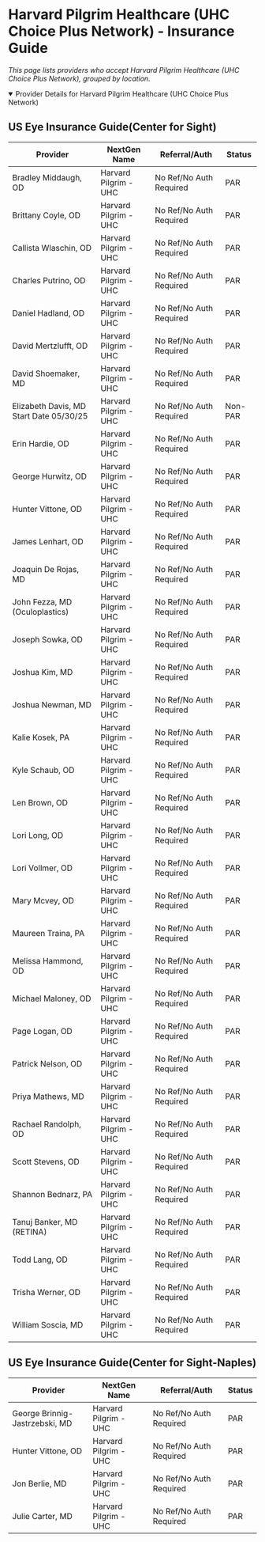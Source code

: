 # Harvard Pilgrim Healthcare (UHC Choice Plus Network) - Insurance Guide

*This page lists providers who accept Harvard Pilgrim Healthcare (UHC Choice Plus Network), grouped by location.*

<details open><summary>Provider Details for Harvard Pilgrim Healthcare (UHC Choice Plus Network)</summary>

## US Eye Insurance Guide(Center for Sight)

| Provider | NextGen Name | Referral/Auth | Status |
|----------|-------------|--------------|--------|
| Bradley Middaugh, OD | Harvard Pilgrim - UHC | No Ref/No Auth Required | PAR |
| Brittany Coyle, OD | Harvard Pilgrim - UHC | No Ref/No Auth Required | PAR |
| Callista Wlaschin, OD | Harvard Pilgrim - UHC | No Ref/No Auth Required | PAR |
| Charles Putrino, OD | Harvard Pilgrim - UHC | No Ref/No Auth Required | PAR |
| Daniel Hadland, OD | Harvard Pilgrim - UHC | No Ref/No Auth Required | PAR |
| David Mertzlufft, OD | Harvard Pilgrim - UHC | No Ref/No Auth Required | PAR |
| David Shoemaker, MD | Harvard Pilgrim - UHC | No Ref/No Auth Required | PAR |
| Elizabeth Davis, MD                      Start Date 05/30/25 | Harvard Pilgrim - UHC | No Ref/No Auth Required | Non-PAR |
| Erin Hardie, OD | Harvard Pilgrim - UHC | No Ref/No Auth Required | PAR |
| George Hurwitz, OD | Harvard Pilgrim - UHC | No Ref/No Auth Required | PAR |
| Hunter Vittone, OD | Harvard Pilgrim - UHC | No Ref/No Auth Required | PAR |
| James Lenhart, OD | Harvard Pilgrim - UHC | No Ref/No Auth Required | PAR |
| Joaquin De Rojas, MD | Harvard Pilgrim - UHC | No Ref/No Auth Required | PAR |
| John Fezza, MD (Oculoplastics) | Harvard Pilgrim - UHC | No Ref/No Auth Required | PAR |
| Joseph Sowka, OD | Harvard Pilgrim - UHC | No Ref/No Auth Required | PAR |
| Joshua Kim, MD | Harvard Pilgrim - UHC | No Ref/No Auth Required | PAR |
| Joshua Newman, MD | Harvard Pilgrim - UHC | No Ref/No Auth Required | PAR |
| Kalie Kosek, PA | Harvard Pilgrim - UHC | No Ref/No Auth Required | PAR |
| Kyle Schaub, OD | Harvard Pilgrim - UHC | No Ref/No Auth Required | PAR |
| Len Brown, OD | Harvard Pilgrim - UHC | No Ref/No Auth Required | PAR |
| Lori Long, OD | Harvard Pilgrim - UHC | No Ref/No Auth Required | PAR |
| Lori Vollmer, OD | Harvard Pilgrim - UHC | No Ref/No Auth Required | PAR |
| Mary Mcvey, OD | Harvard Pilgrim - UHC | No Ref/No Auth Required | PAR |
| Maureen Traina, PA | Harvard Pilgrim - UHC | No Ref/No Auth Required | PAR |
| Melissa Hammond, OD | Harvard Pilgrim - UHC | No Ref/No Auth Required | PAR |
| Michael Maloney, OD | Harvard Pilgrim - UHC | No Ref/No Auth Required | PAR |
| Page Logan, OD | Harvard Pilgrim - UHC | No Ref/No Auth Required | PAR |
| Patrick Nelson, OD | Harvard Pilgrim - UHC | No Ref/No Auth Required | PAR |
| Priya Mathews, MD | Harvard Pilgrim - UHC | No Ref/No Auth Required | PAR |
| Rachael Randolph, OD | Harvard Pilgrim - UHC | No Ref/No Auth Required | PAR |
| Scott Stevens, OD | Harvard Pilgrim - UHC | No Ref/No Auth Required | PAR |
| Shannon Bednarz, PA | Harvard Pilgrim - UHC | No Ref/No Auth Required | PAR |
| Tanuj Banker, MD (RETINA) | Harvard Pilgrim - UHC | No Ref/No Auth Required | PAR |
| Todd Lang, OD | Harvard Pilgrim - UHC | No Ref/No Auth Required | PAR |
| Trisha Werner, OD | Harvard Pilgrim - UHC | No Ref/No Auth Required | PAR |
| William Soscia, MD | Harvard Pilgrim - UHC | No Ref/No Auth Required | PAR |

## US Eye Insurance Guide(Center for Sight-Naples)

| Provider | NextGen Name | Referral/Auth | Status |
|----------|-------------|--------------|--------|
| George Brinnig-Jastrzebski, MD | Harvard Pilgrim - UHC | No Ref/No Auth Required | PAR |
| Hunter Vittone, OD | Harvard Pilgrim - UHC | No Ref/No Auth Required | PAR |
| Jon Berlie, MD | Harvard Pilgrim - UHC | No Ref/No Auth Required | PAR |
| Julie Carter, MD | Harvard Pilgrim - UHC | No Ref/No Auth Required | PAR |

</details>

